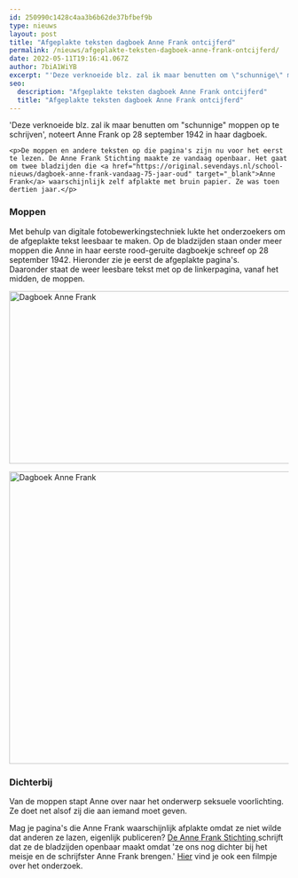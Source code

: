 ```yaml
---
id: 250990c1428c4aa3b6b62de37bfbef9b
type: nieuws
layout: post
title: "Afgeplakte teksten dagboek Anne Frank ontcijferd"
permalink: /nieuws/afgeplakte-teksten-dagboek-anne-frank-ontcijferd/
date: 2022-05-11T19:16:41.067Z
author: 7biA1WiYB
excerpt: "'Deze verknoeide blz. zal ik maar benutten om \"schunnige\" moppen op te schrijven', noteert Anne Frank op 28 september 1942 in haar dagboek.   "
seo:
  description: "Afgeplakte teksten dagboek Anne Frank ontcijferd"
  title: "Afgeplakte teksten dagboek Anne Frank ontcijferd"
---
```

'Deze verknoeide blz. zal ik maar benutten om \"schunnige\" moppen op te schrijven', noteert Anne Frank op 28 september 1942 in haar dagboek.   

    <p>De moppen en andere teksten op die pagina's zijn nu voor het eerst te lezen. De Anne Frank Stichting maakte ze vandaag openbaar. Het gaat om twee bladzijden die <a href="https://original.sevendays.nl/school-nieuws/dagboek-anne-frank-vandaag-75-jaar-oud" target="_blank">Anne Frank</a> waarschijnlijk zelf afplakte met bruin papier. Ze was toen dertien jaar.</p>
<h3>Moppen</h3>
<p>Met behulp van digitale fotobewerkingstechniek lukte het onderzoekers om de afgeplakte tekst leesbaar te maken. Op de bladzijden staan onder meer moppen die Anne in haar eerste rood-geruite dagboekje schreef op 28 september 1942. Hieronder zie je eerst de afgeplakte pagina's. Daaronder staat de weer leesbare tekst met op de linkerpagina, vanaf het midden, de moppen.</p>
<p><div class="media media-element-container media-default"><div id="file-533367" class="file file-image file-image-jpeg">

        
  
  <div class="content">
    <img alt="Dagboek Anne Frank" title="Foto: Anne Frank Stichting" height="311" width="520" class="media-element file-default" data-delta="1" src="https://original.sevendays.nl/sites/default/files/AFS_078-079_afgeplakt_0.JPG">  </div>

  
</div>
</div>
<p><div class="media media-element-container media-default"><div id="file-533369" class="file file-image file-image-png">

        
  
  <div class="content">
    <img alt="Dagboek Anne Frank" title="Beeld: Anne Frank Stichting" height="527" width="880" class="media-element file-default" data-delta="1" src="https://original.sevendays.nl/sites/default/files/Dagboek%20Anne%20Frank.png">  </div>

  
</div>
</div>
<h3>Dichterbij</h3>
<p>Van de moppen stapt Anne over naar het onderwerp seksuele voorlichting. Ze doet net alsof zij die aan iemand moet geven.</p>
<p>Mag je pagina's die Anne Frank waarschijnlijk afplakte omdat ze niet wilde dat anderen ze lazen, eigenlijk publiceren? <a href="https://www.niod.nl/nl/nieuws/veelgestelde-vragen-over-de-afgeplakte-paginas-van-anne-frank" target="_blank">De Anne Frank Stichting </a>schrijft dat ze de bladzijden openbaar maakt omdat 'ze ons nog dichter bij het meisje en de schrijfster Anne Frank brengen.' <a href="http://www.annefrank.org/nl/Nieuws/Nieuwsberichten/20181/Nieuwe-teksten-uit-dagboek-ontsloten/" target="_blank">Hier</a> vind je ook een filmpje over het onderzoek.</p>  
